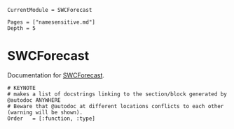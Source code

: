 ```@meta
CurrentModule = SWCForecast
```
```@contents
Pages = ["namesensitive.md"]
Depth = 5
```
# SWCForecast

Documentation for [SWCForecast](https://github.com/okatsn/SWCForecast.jl).


```@index
# KEYNOTE
# makes a list of docstrings linking to the section/block generated by @autodoc ANYWHERE
# Beware that @autodoc at different locations conflicts to each other (warning will be shown).
Order   = [:function, :type]
```

